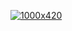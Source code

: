 [![1000x420](https://user-images.githubusercontent.com/438920/84861219-66036b00-b025-11ea-956b-0b5e009e0d78.gif "Anıl Gürses")](https://github.com/anilgurses)
